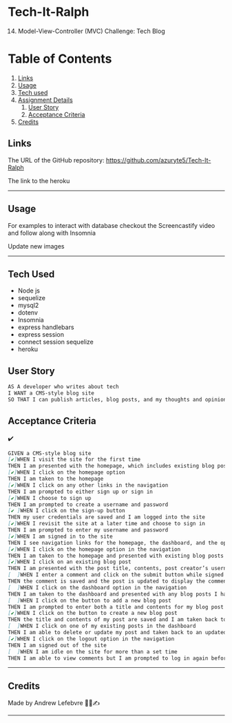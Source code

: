 # Tech-It-Ralph
14. Model-View-Controller (MVC) Challenge: Tech Blog

# Table of Contents
1. [Links](#links)
1. [Usage](#usage)
1. [Tech used](#tech-used)
1. [Assignment Details](#assignment-details)
    1. [User Story](#user-story)
    1. [Acceptance Criteria](#acceptance-criteria)
1. [Credits](#credits)

## Links
The URL of the GitHub repository: https://github.com/azuryte5/Tech-It-Ralph

The link to the heroku

-----
## Usage


For examples to interact with database checkout the Screencastify video and follow along with Insomnia 

Update new images
<!-- ![Insomnia interface](https://user-images.githubusercontent.com/85147307/142677794-82fe037c-b15a-492d-b800-49d8a5ebfdd5.png) 
![VS code Routes & Model](https://user-images.githubusercontent.com/85147307/142677911-63ce71ee-085b-4561-b8b3-8f1eeefbce4d.png) -->
 
-----
## Tech Used 

- Node js
- sequelize
- mysql2
- dotenv
- Insomnia
- express handlebars
- express session
- connect session sequelize
- heroku

## User Story

```md
AS A developer who writes about tech
I WANT a CMS-style blog site
SO THAT I can publish articles, blog posts, and my thoughts and opinions

```

## Acceptance Criteria
✔️
```md
GIVEN a CMS-style blog site
[✔️]WHEN I visit the site for the first time
THEN I am presented with the homepage, which includes existing blog posts if any have been posted; navigation links for the homepage and the dashboard; and the option to log in
[✔️]WHEN I click on the homepage option
THEN I am taken to the homepage
[✔️]WHEN I click on any other links in the navigation
THEN I am prompted to either sign up or sign in
[✔️]WHEN I choose to sign up
THEN I am prompted to create a username and password
[✔️ ]WHEN I click on the sign-up button
THEN my user credentials are saved and I am logged into the site
[✔️]WHEN I revisit the site at a later time and choose to sign in
THEN I am prompted to enter my username and password
[✔️]WHEN I am signed in to the site
THEN I see navigation links for the homepage, the dashboard, and the option to log out
[✔️]WHEN I click on the homepage option in the navigation
THEN I am taken to the homepage and presented with existing blog posts that include the post title and the date created
[✔️]WHEN I click on an existing blog post
THEN I am presented with the post title, contents, post creator’s username, and date created for that post and have the option to leave a comment
[  ]WHEN I enter a comment and click on the submit button while signed in
THEN the comment is saved and the post is updated to display the comment, the comment creator’s username, and the date created
[  ]WHEN I click on the dashboard option in the navigation
THEN I am taken to the dashboard and presented with any blog posts I have already created and the option to add a new blog post
[  ]WHEN I click on the button to add a new blog post
THEN I am prompted to enter both a title and contents for my blog post
[✔️]WHEN I click on the button to create a new blog post
THEN the title and contents of my post are saved and I am taken back to an updated dashboard with my new blog post
[  ]WHEN I click on one of my existing posts in the dashboard
THEN I am able to delete or update my post and taken back to an updated dashboard
[✔️]WHEN I click on the logout option in the navigation
THEN I am signed out of the site
[  ]WHEN I am idle on the site for more than a set time
THEN I am able to view comments but I am prompted to log in again before I can add, update, or delete comments
```

----
## Credits
Made by Andrew Lefebvre 👨‍💻✍️

-----
